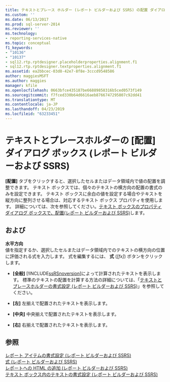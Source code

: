 ```yaml
---
title: テキストとプレース ホルダー (レポート ビルダーおよび SSRS) の配置 ダイアログ ボックス |Microsoft Docs
ms.custom: ''
ms.date: 06/13/2017
ms.prod: sql-server-2014
ms.reviewer: ''
ms.technology:
- reporting-services-native
ms.topic: conceptual
f1_keywords:
- "10136"
- "10137"
- sql12.rtp.rptdesigner.placeholderproperties.alignment.f1
- sql12.rtp.rptdesigner.textproperties.alignment.f1
ms.assetid: ea2bbcec-03d8-42e7-8f8e-3cccd9548586
author: maggiesMSFT
ms.author: maggies
manager: kfile
ms.openlocfilehash: 0663bfce435187be66889858316b5ced0573f149
ms.sourcegitcommit: f7fced330b64d6616aeb8766747295807c92dd41
ms.translationtype: MT
ms.contentlocale: ja-JP
ms.lasthandoff: 04/23/2019
ms.locfileid: "63233451"
---
```

# <a name="alignment-dialog-box-for-text-and-placeholders-report-builder-and-ssrs"></a>テキストとプレースホルダーの [配置] ダイアログ ボックス (レポート ビルダーおよび SSRS)
  **[配置]** タブをクリックすると、選択したセルまたはデータ領域内で値の配置を調整できます。 テキスト ボックスでは、個々のテキストの横方向の配置の書式のみを設定できます。 テキスト ボックスに余白の値を設定する場合やテキストを縦方向に整列させる場合は、対応するテキスト ボックス プロパティを使用します。 詳細については、次を参照してください。[テキスト ボックスのプロパティ ダイアログ ボックスで、配置&#40;レポート ビルダーおよび SSRS&#41;](../../2014/reporting-services/text-box-properties-dialog-box-alignment-report-builder-and-ssrs.md)します。  
  
## <a name="options"></a>および  
 **水平方向**  
 値を指定するか、選択したセルまたはデータ領域内でのテキストの横方向の位置に評価される式を入力します。 式を編集するには、 **式** (*[fx]*) ボタンをクリックします。  
  
-   **[全般]**   [!INCLUDE[ssRSnoversion](../includes/ssrsnoversion-md.md)]によって計算されたテキストを表示します。 標準のテキストの配置を計算する方法の詳細については、「[テキストとプレースホルダーの書式設定 (レポート ビルダーおよび SSRS)](report-design/formatting-text-and-placeholders-report-builder-and-ssrs.md)」を参照してください。  
  
-   **[左]** 左揃えで配置されたテキストを表示します。  
  
-   **[中央]** 中央揃えで配置されたテキストを表示します。  
  
-   **[右]** 右揃えで配置されたテキストを表示します。  
  
## <a name="see-also"></a>参照  
 [レポート アイテムの書式設定 (レポート ビルダーおよび SSRS)](report-design/formatting-report-items-report-builder-and-ssrs.md)   
 [式 &#40;レポート ビルダーおよび SSRS&#41;](report-design/expressions-report-builder-and-ssrs.md)   
 [レポートへの HTML の追加 &#40;レポート ビルダーおよび SSRS&#41;](report-design/add-html-into-a-report-report-builder-and-ssrs.md)   
 [テキスト ボックス内のテキストの書式設定 &#40;レポート ビルダーおよび SSRS&#41;](report-design/format-text-in-a-text-box-report-builder-and-ssrs.md)  
  
  
